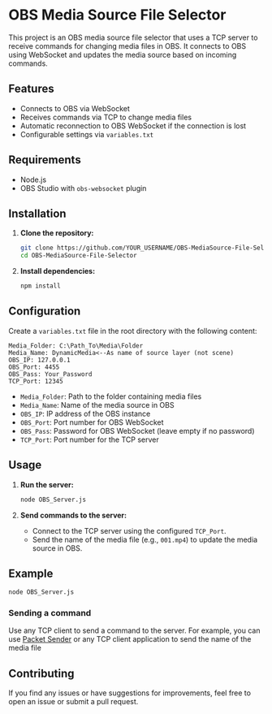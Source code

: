 # OBS Media Source File Selector

This project is an OBS media source file selector that uses a TCP server to receive commands for changing media files in OBS. It connects to OBS using WebSocket and updates the media source based on incoming commands.

## Features

- Connects to OBS via WebSocket
- Receives commands via TCP to change media files
- Automatic reconnection to OBS WebSocket if the connection is lost
- Configurable settings via `variables.txt`

## Requirements

- Node.js
- OBS Studio with `obs-websocket` plugin

## Installation

1. **Clone the repository:**

   ```sh
   git clone https://github.com/YOUR_USERNAME/OBS-MediaSource-File-Selector.git
   cd OBS-MediaSource-File-Selector
   ```

2. **Install dependencies:**
   ```sh
   npm install
   ```

## Configuration

Create a `variables.txt` file in the root directory with the following content:

```plaintext
Media_Folder: C:\Path_To\Media\Folder
Media_Name: DynamicMedia<--As name of source layer (not scene)
OBS_IP: 127.0.0.1
OBS_Port: 4455
OBS_Pass: Your_Password
TCP_Port: 12345 
```

- `Media_Folder`: Path to the folder containing media files
- `Media_Name`: Name of the media source in OBS
- `OBS_IP`: IP address of the OBS instance
- `OBS_Port`: Port number for OBS WebSocket
- `OBS_Pass`: Password for OBS WebSocket (leave empty if no password)
- `TCP_Port`: Port number for the TCP server

## Usage

1. **Run the server:**

   ```sh
   node OBS_Server.js
   ```

2. **Send commands to the server:**
   - Connect to the TCP server using the configured `TCP_Port`.
   - Send the name of the media file (e.g., `001.mp4`) to update the media source in OBS.

## Example

```sh
node OBS_Server.js
```

### Sending a command

Use any TCP client to send a command to the server. For example, you can use [Packet Sender](https://packetsender.com/download) or any TCP client application to send the name of the media file
## Contributing

If you find any issues or have suggestions for improvements, feel free to open an issue or submit a pull request.
